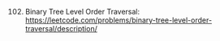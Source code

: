 102. Binary Tree Level Order Traversal: https://leetcode.com/problems/binary-tree-level-order-traversal/description/
